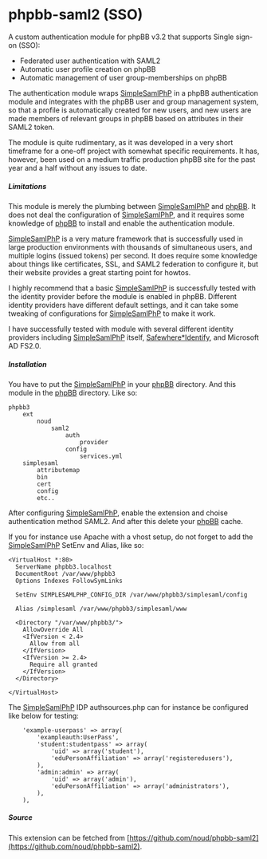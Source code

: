 phpbb-saml2 (SSO)
=================

A custom authentication module for phpBB v3.2 that supports Single sign-on (SSO):

- Federated user authentication with SAML2
- Automatic user profile creation on phpBB
- Automatic management of user group-memberships on phpBB

The authentication module wraps [SimpleSamlPhP](http://www.simplesamlphp.org) in a phpBB authentication module and integrates with the phpBB user and group management system, so that a profile is automatically created for new users, and new users are made members of relevant groups in phpBB based on attributes in their SAML2 token.

The module is quite rudimentary, as it was developed in a very short timeframe for a one-off project with somewhat specific requirements. It has, however, been used on a medium traffic production phpBB site for the past year and a half without any issues to date.

##### Limitations

This module is merely the plumbing between [SimpleSamlPhP](http://www.simplesamlphp.org) and [phpBB](http://www.phpBB.com). It does not deal the configuration of [SimpleSamlPhP](http://www.simplesamlphp.org), and it requires some knowledge of [phpBB](http://www.phpBB.com) to install and enable the authentication module.

[SimpleSamlPhP](http://www.simplesamlphp.org) is a very mature framework that is successfully used in large production environments with thousands of simultaneous users, and multiple logins (issued tokens) per second. It does require some knowledge about things like certificates, SSL, and SAML2 federation to configure it, but their website provides a great starting point for howtos.

I highly recommend that a basic [SimpleSamlPhP](http://www.simplesamlphp.org) is successfully tested with the identity provider before the module is enabled in phpBB. Different identity providers have different default settings, and it can take some tweaking of configurations for [SimpleSamlPhP](http://www.simplesamlphp.org) to make it work.

I have successfully tested with module with several different identity providers including [SimpleSamlPhP](http://www.simplesamlphp.org) itself, [Safewhere*Identify](http://safewhere.com/), and Microsoft AD FS2.0.

##### Installation

You have to put the [SimpleSamlPhP](http://www.simplesamlphp.org) in your [phpBB](http://www.phpBB.com) directory.
And this module in the [phpBB](http://www.phpBB.com) directory. Like so:

```
phpbb3
    ext
        noud
            saml2
                auth
                    provider
                config
                    services.yml
    simplesaml
        attributemap
        bin
        cert
        config
        etc..
```
After configuring [SimpleSamlPhP](http://www.simplesamlphp.org), enable the extension and choise authentication method SAML2. And after this delete your [phpBB](http://www.phpBB.com) cache.

If you for instance use Apache with a vhost setup, do not forget to add the [SimpleSamlPhP](http://www.simplesamlphp.org) SetEnv and Alias, like so:

```apacheconfig
<VirtualHost *:80>
  ServerName phpbb3.localhost
  DocumentRoot /var/www/phpbb3
  Options Indexes FollowSymLinks

  SetEnv SIMPLESAMLPHP_CONFIG_DIR /var/www/phpbb3/simplesaml/config

  Alias /simplesaml /var/www/phpbb3/simplesaml/www

  <Directory "/var/www/phpbb3/">
    AllowOverride All
    <IfVersion < 2.4>
      Allow from all
    </IfVersion>
    <IfVersion >= 2.4>
      Require all granted
    </IfVersion>
  </Directory>

</VirtualHost>
```

The [SimpleSamlPhP](http://www.simplesamlphp.org) IDP authsources.php can for instance be configured like below for testing:

```
    'example-userpass' => array(
        'exampleauth:UserPass',
        'student:studentpass' => array(
            'uid' => array('student'),
            'eduPersonAffiliation' => array('registeredusers'),
        ),
        'admin:admin' => array(
            'uid' => array('admin'),
            'eduPersonAffiliation' => array('administrators'),
        ),
    ),
```

##### Source

This extension can be fetched from [https://github.com/noud/phpbb-saml2](https://github.com/noud/phpbb-saml2).



